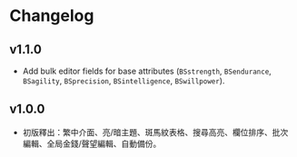 # Changelog

## v1.1.0
- Add bulk editor fields for base attributes (`BSstrength`, `BSendurance`, `BSagility`, `BSprecision`, `BSintelligence`, `BSwillpower`).

## v1.0.0
- 初版釋出：繁中介面、亮/暗主題、斑馬紋表格、搜尋高亮、欄位排序、批次編輯、全局金錢/聲望編輯、自動備份。

